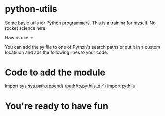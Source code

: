 # python-utils
Some basic utils for Python programmers. This is a training for myself. No rocket science here.

How to use it:

You can add the py file to one of Python's search paths or put it in a custom locatiuon and add the following lines to your code.

# Code to add the module
import sys
sys.path.append('/path/to/pythils_dir')
import pythils

# You're ready to have fun
